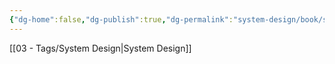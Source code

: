```yaml
---
{"dg-home":false,"dg-publish":true,"dg-permalink":"system-design/book/system-design-interview-1","permalink":"/system-design/book/system-design-interview-1/","dgPassFrontmatter":true}
---
```


[[03 - Tags/System Design\|System Design]]